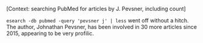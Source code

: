 [Context: searching PubMed for articles by J. Pevsner, including count]

`esearch -db pubmed -query 'pevsner j' | less` went off without a hitch. The
author, Johnathan Pevsner, has been involved in 30 more articles since 2015,
appearing to be very profilic.
